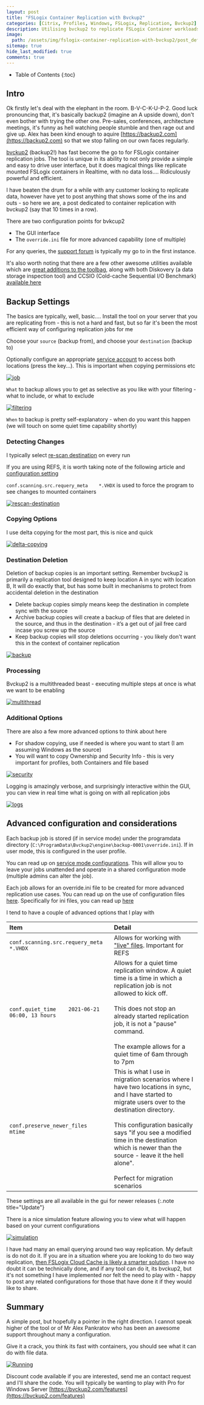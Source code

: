 ```yaml
---
layout: post
title: "FSLogix Container Replication with Bvckup2"
categories: [Citrix, Profiles, Windows, FSLogix, Replication, Bvckup2]
description: Utilising bvckup2 to replicate FSLogix Container workloads
image:
  path: /assets/img/fslogix-container-replication-with-bvckup2/post_default_image.jpg
sitemap: true
hide_last_modified: true
comments: true
---
```


<!--excerpt-->

-  Table of Contents
{:toc}

## Intro

Ok firstly let's deal with the elephant in the room. B-V-C-K-U-P-2. Good luck pronouncing that, it's basically backup2 (imagine an A upside down), don't even bother with trying the other one. Pre-sales, conferences, architecture meetings, it's funny as hell watching people stumble and then rage out and give up. Alex has been kind enough to aquire [https://backup2.com](https://backup2.com) so that we stop falling on our own faces regularly.

[bvckup2](https://bvckup2.com/) (backup2!) has fast become the go to for FSLogix container replication jobs. The tool is unique in its ability to not only provide a simple and easy to drive user interface, but it does magical things like replicate mounted FSLogix containers in Realtime, with no data loss…. Ridiculously powerful and efficient.

I have beaten the drum for a while with any customer looking to replicate data, however have yet to post anything that shows some of the ins and outs - so here we are, a post dedicated to container replication with bvckup2 (say that 10 times in a row).

There are two configuration points for bvkcup2

-  The GUI interface
-  The `override.ini` file for more advanced capability (one of multiple)

For any queries, the [support forum](https://bvckup2.com/support/forum/topic/438) is typically my go to in the first instance.

It's also worth noting that there are a few other awesome utilities available which are [great additions to the toolbag](https://iobureau.com/#peanuts), along with both Diskovery (a data storage inspection tool) and CCSIO (Cold-cache Sequential I/O Benchmark) [available here](https://iobureau.com/)

## Backup Settings

The basics are typically, well, basic.... Install the tool on your server that you are replicating from - this is not a hard and fast, but so far it's been the most efficient way of configuring replication jobs for me

Choose your `source` (backup from), and choose your `destination` (backup to)

Optionally configure an appropriate [service account](https://bvckup2.com/support/forum/topic/413) to access both locations (press the key...). This is important when copying permissions etc

[![job]({{site.baseurl}}/assets/img/fslogix-container-replication-with-bvckup2/job.png)]({{site.baseurl}}/assets/img/fslogix-container-replication-with-bvckup2/job.png)

`What` to backup allows you to get as selective as you like with your filtering - what to include, or what to exclude

[![filtering]({{site.baseurl}}/assets/img/fslogix-container-replication-with-bvckup2/filtering.png)]({{site.baseurl}}/assets/img/fslogix-container-replication-with-bvckup2/filtering.png)

`When` to backup is pretty self-explanatory - when do you want this happen (we will touch on some quiet time capability shortly)

### Detecting Changes

I typically select [re-scan destination](https://bvckup2.com/support/forum/topic/744) on every run

If you are using REFS, it is worth taking note of the following article and [configuration setting](https://bvckup2.com/support/forum/topic/1336)

`conf.scanning.src.requery_meta    *.VHDX` is used to force the program to see changes to mounted containers

[![rescan-destination]({{site.baseurl}}/assets/img/fslogix-container-replication-with-bvckup2/rescan-destination.png)]({{site.baseurl}}/assets/img/fslogix-container-replication-with-bvckup2/rescan-destination.png)

### Copying Options

I use delta copying for the most part, this is nice and quick

[![delta-copying]({{site.baseurl}}/assets/img/fslogix-container-replication-with-bvckup2/delta-copying.png)]({{site.baseurl}}/assets/img/fslogix-container-replication-with-bvckup2/delta-copying.png)

### Destination Deletion

Deletion of backup copies is an important setting. Remember bvckup2 is primarily a replication tool designed to keep location A in sync with location B, It will do exactly that, but has some built in mechanisms to protect from accidental deletion in the destination

-  Delete backup copies simply means keep the destination in complete sync with the source
-  Archive backup copies will create a backup of files that are deleted in the source, and thus in the destination - it’s a get out of jail free card incase you screw up the source
-  Keep backup copies will stop deletions occurring - you likely don't want this in the context of container replication

[![backup]({{site.baseurl}}/assets/img/fslogix-container-replication-with-bvckup2/backup.png)]({{site.baseurl}}/assets/img/fslogix-container-replication-with-bvckup2/backup.png)

### Processing

Bvckup2 is a multithreaded beast - executing multiple steps at once is what we want to be enabling

[![multithread]({{site.baseurl}}/assets/img/fslogix-container-replication-with-bvckup2/multithread.png)]({{site.baseurl}}/assets/img/fslogix-container-replication-with-bvckup2/multithread.png)

### Additional Options

There are also a few more advanced options to think about here

-  For shadow copying, use if needed is where you want to start (I am assuming Windows as the source)
-  You will want to copy Ownership and Security Info - this is very important for profiles, both Containers and file based

[![security]({{site.baseurl}}/assets/img/fslogix-container-replication-with-bvckup2/security.png)]({{site.baseurl}}/assets/img/fslogix-container-replication-with-bvckup2/security.png)

Logging is amazingly verbose, and surprisingly interactive within the GUI, you can view in real time what is going on with all replication jobs

[![logs]({{site.baseurl}}/assets/img/fslogix-container-replication-with-bvckup2/logs.png)]({{site.baseurl}}/assets/img/fslogix-container-replication-with-bvckup2/logs.png)

## Advanced configuration and considerations

Each backup job is stored (if in service mode) under the programdata directory (`C:\ProgramData\Bvckup2\engine\backup-0001\override.ini`). If in user mode, this is configured in the user profile.

You can read up on [service mode configurations](https://bvckup2.com/support/forum/topic/799#). This will allow you to leave your jobs unattended and operate in a shared configuration mode (multiple admins can alter the job).

Each job allows for an override.ini file to be created for more advanced replication use cases. You can read up on the use of configuration files [here](https://bvckup2.com/support/forum/topic/480). Specifically for ini files, you can read up [here](https://bvckup2.com/support/forum/topic/800)

I tend to have a couple of advanced options that I play with

| **Item** | **Detail** |
| :--- | :-- |
| `conf.scanning.src.requery_meta    *.VHDX` | Allows for working with ["live" files](https://bvckup2.com/support/forum/topic/1336). Important for REFS |
| `conf.quiet_time    2021-06-21 06:00, 13 hours` | Allows for a quiet time replication window. A quiet time is a time in which a replication job is not allowed to kick off. <br> <br> This does not stop an already started replication job, it is not a "pause" command. <br> <br> The example allows for a quiet time of 6am through to 7pm |
| `conf.preserve_newer_files   mtime` | This is what I use in migration scenarios where I have two locations in sync, and I have started to migrate users over to the destination directory. <br> <br> This configuration basically says "if you see a modified time in the destination which is newer than the source - leave it the hell alone". <br> <br> Perfect for migration scenarios |

These settings are all available in the gui for newer releases
{:.note title="Update"}

There is a nice simulation feature allowing you to view what will happen based on your current configurations

[![simulation]({{site.baseurl}}/assets/img/fslogix-container-replication-with-bvckup2/simulation.png)]({{site.baseurl}}/assets/img/fslogix-container-replication-with-bvckup2/simulation.png)

I have had many an email querying around two way replication. My default is do not do it. If you are in a situation where you are looking to do two way replication, [then FSLogix Cloud Cache is likely a smarter solution](https://jkindon.com/architecting-for-fslogix-containers-high-availability/). I have no doubt it can be technically done, and if any tool can do it, its bvckup2, but it's not something I have implemented nor felt the need to play with - happy to post any related configurations for those that have done it if they would like to share.

## Summary

A simple post, but hopefully a pointer in the right direction. I cannot speak higher of the tool or of Mr Alex Pankratov who has been an awesome support throughout many a configuration.

Give it a crack, you think its fast with containers, you should see what it can do with file data.

[![Running]({{site.baseurl}}/assets/img/fslogix-container-replication-with-bvckup2/bvckup2-screenshot.png)]({{site.baseurl}}/assets/img/fslogix-container-replication-with-bvckup2/bvckup2-screenshot.png)

Discount code available if you are interested, send me an contact request and I'll share the code. You will typically be wanting to play with Pro for Windows Server [https://bvckup2.com/features](https://bvckup2.com/features)